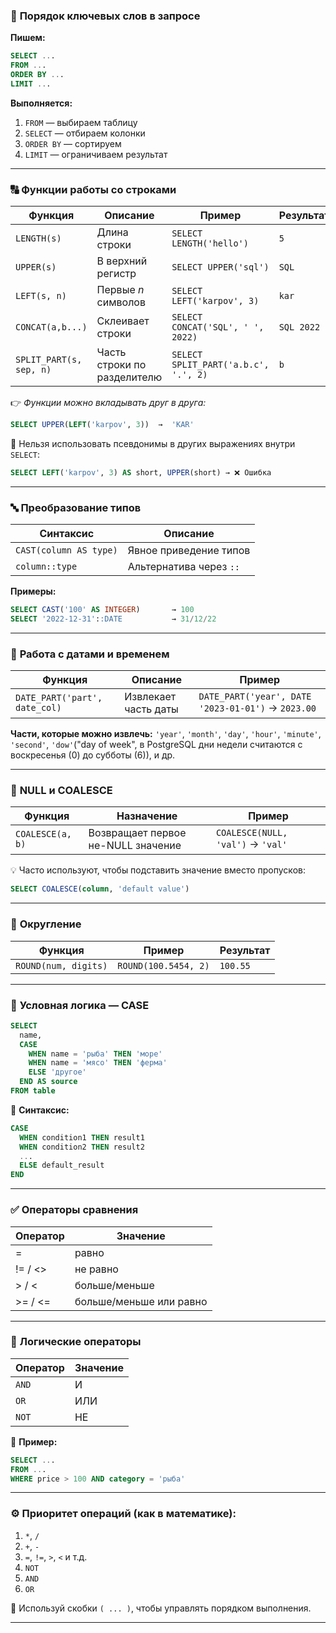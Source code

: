 
### 🔢 **Порядок ключевых слов в запросе**

**Пишем:**

```sql
SELECT ...  
FROM ...  
ORDER BY ...  
LIMIT ...
```

**Выполняется:**

1. `FROM` — выбираем таблицу
2. `SELECT` — отбираем колонки
3. `ORDER BY` — сортируем
4. `LIMIT` — ограничиваем результат

---

### 🔠 **Функции работы со строками**

| Функция                 | Описание                    | Пример                               | Результат  |
| ----------------------- | --------------------------- | ------------------------------------ | ---------- |
| `LENGTH(s)`             | Длина строки                | `SELECT LENGTH('hello')`             | `5`        |
| `UPPER(s)`              | В верхний регистр           | `SELECT UPPER('sql')`                | `SQL`      |
| `LEFT(s, n)`            | Первые *n* символов         | `SELECT LEFT('karpov', 3)`           | `kar`      |
| `CONCAT(a,b...)`        | Склеивает строки            | `SELECT CONCAT('SQL', ' ', 2022)`    | `SQL 2022` |
| `SPLIT_PART(s, sep, n)` | Часть строки по разделителю | `SELECT SPLIT_PART('a.b.c', '.', 2)` | `b`        |

👉 *Функции можно вкладывать друг в друга:*

```sql
SELECT UPPER(LEFT('karpov', 3))  →  'KAR'
```

🛑 Нельзя использовать псевдонимы в других выражениях внутри `SELECT`:

```sql
SELECT LEFT('karpov', 3) AS short, UPPER(short) → ❌ Ошибка
```

---

### 🔤 **Преобразование типов**

| Синтаксис              | Описание                |
| ---------------------- | ----------------------- |
| `CAST(column AS type)` | Явное приведение типов  |
| `column::type`         | Альтернатива через `::` |

**Примеры:**

```sql
SELECT CAST('100' AS INTEGER)       → 100
SELECT '2022-12-31'::DATE           → 31/12/22
```

---

### 📅 **Работа с датами и временем**

| Функция                       | Описание             | Пример                                             |
| ----------------------------- | -------------------- | -------------------------------------------------- |
| `DATE_PART('part', date_col)` | Извлекает часть даты | `DATE_PART('year', DATE '2023-01-01')` → `2023.00` |

**Части, которые можно извлечь:**
`'year'`, `'month'`, `'day'`, `'hour'`, `'minute'`, `'second'`, `'dow'`("day of week", в PostgreSQL дни недели считаются с воскресенья (0) до субботы (6)), и др.

---

### 🚫 **NULL и COALESCE**

| Функция          | Назначение                         | Пример                            |
| ---------------- | ---------------------------------- | --------------------------------- |
| `COALESCE(a, b)` | Возвращает первое не-NULL значение | `COALESCE(NULL, 'val')` → `'val'` |

💡 Часто используют, чтобы подставить значение вместо пропусков:

```sql
SELECT COALESCE(column, 'default value')
```

---

### 🧮 **Округление**

| Функция              | Пример               | Результат |
| -------------------- | -------------------- | --------- |
| `ROUND(num, digits)` | `ROUND(100.5454, 2)` | `100.55`  |

---

### 🧠 **Условная логика — CASE**

```sql
SELECT 
  name,
  CASE 
    WHEN name = 'рыба' THEN 'море'
    WHEN name = 'мясо' THEN 'ферма'
    ELSE 'другое'
  END AS source
FROM table
```

🧾 **Синтаксис:**

```sql
CASE  
  WHEN condition1 THEN result1
  WHEN condition2 THEN result2
  ...
  ELSE default_result
END
```

---

### ✅ **Операторы сравнения**

| Оператор | Значение                |
| -------- | ----------------------- |
| =        | равно                   |
| != / <>  | не равно                |
| > / <    | больше/меньше           |
| >= / <=  | больше/меньше или равно |

---

### 🔗 **Логические операторы**

| Оператор | Значение |
| -------- | -------- |
| `AND`    | И        |
| `OR`     | ИЛИ      |
| `NOT`    | НЕ       |

📌 **Пример:**

```sql
SELECT ...
FROM ...
WHERE price > 100 AND category = 'рыба'
```

---

### ⚙️ **Приоритет операций (как в математике):**

1. `*`, `/`
2. `+`, `-`
3. `=`, `!=`, `>`, `<` и т.д.
4. `NOT`
5. `AND`
6. `OR`

🧠 Используй скобки `( ... )`, чтобы управлять порядком выполнения.

---

